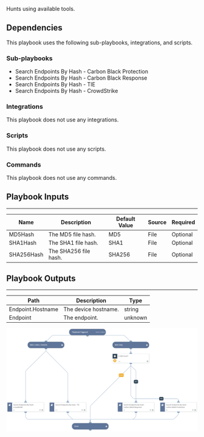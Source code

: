 Hunts using available tools.

## Dependencies
This playbook uses the following sub-playbooks, integrations, and scripts.

### Sub-playbooks
* Search Endpoints By Hash - Carbon Black Protection
* Search Endpoints By Hash - Carbon Black Response
* Search Endpoints By Hash - TIE
* Search Endpoints By Hash - CrowdStrike

### Integrations
This playbook does not use any integrations.

### Scripts
This playbook does not use any scripts.

### Commands
This playbook does not use any commands.

## Playbook Inputs
---

| **Name** | **Description** | **Default Value** | **Source** | **Required** |
| --- | --- | --- | --- | --- |
| MD5Hash | The MD5 file hash. | MD5 | File | Optional |
| SHA1Hash | The SHA1 file hash. | SHA1 | File | Optional |
| SHA256Hash | The SHA256 file hash. | SHA256 | File | Optional |

## Playbook Outputs
---

| **Path** | **Description** | **Type** |
| --- | --- | --- |
| Endpoint.Hostname | The device hostname. | string |
| Endpoint | The endpoint. | unknown |

![Search_Endpoints_By_Hash_Generic](https://github.com/ElazarK/content-docs/blob/master/images/playbooks/Search_Endpoints_By_Hash_Generic.png)

